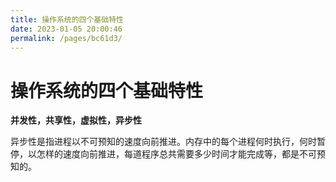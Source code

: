 ```yaml
---
title: 操作系统的四个基础特性
date: 2023-01-05 20:00:46
permalink: /pages/bc61d3/
---
```

# 操作系统的四个基础特性

**并发性，共享性，虚拟性，异步性**

异步性是指进程以不可预知的速度向前推进。内存中的每个进程何时执行，何时暂停，以怎样的速度向前推进，每道程序总共需要多少时间才能完成等，都是不可预知的。

